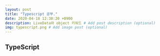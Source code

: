 ```yaml
---
layout: post
title: "Typescript 공부."
date: 2020-04-18 12:30:20 +0900
description: LiveData와 object 키워드 # Add post description (optional)
img: typescript.png # Add image post (optional)
---
```


## TypeScript
